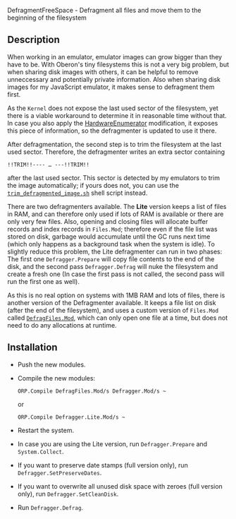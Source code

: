 DefragmentFreeSpace - Defragment all files and move them to the beginning of the filesystem

Description
-----------

When working in an emulator, emulator images can grow bigger than they have to be.
With Oberon's tiny filesystems this is not a very big problem, but when sharing
disk images with others, it can be helpful to remove unneccessary and potentially
private information. Also when sharing disk images for my JavaScript emulator,
it makes sense to defragment them first.

As the `Kernel` does not expose the last used sector of the filesystem, yet there is a viable
workaround to determine it in reasonable time without that. In case you also apply the
[HardwareEnumerator](../HardwareEnumerator/README.md) modification, it exposes this piece
of information, so the defragmenter is updated to use it there.

After defragmentation, the second step is to trim the filesystem at the last used sector.
Therefore, the defragmenter writes an extra sector containing

    !!TRIM!!---- … ---!!TRIM!!

after the last used sector. This sector is detected by my emulators to trim the image
automatically; if yours does not, you can use the [`trim_defragmented_image.sh`](trim_defragmented_image.sh)
shell script instead.


There are two defragmenters available. The **Lite** version keeps a list of files in RAM,
and can therefore only used if lots of RAM is available or there are only very few files.
Also, opening and closing files will allocate buffer records and index records in `Files.Mod`;
therefore even if the file list was stored on disk, garbage would accumulate until the GC runs
next time (which only happens as a background task when the system is idle). To slightly reduce
this problem, the Lite defragmenter can run in two phases: The first one `Defragger.Prepare` will
copy file contents to the end of the disk, and the second pass `Defragger.Defrag` will nuke the
filesystem and create a fresh one (In case the first pass is not called, the second pass will
run the first one as well).

As this is no real option on systems with 1MB RAM and lots of files, there is another version
of the Defragmenter available. It keeps a file list on disk (after the end of the filesystem),
and uses a custom version of `Files.Mod` called [`DefragFiles.Mod`](DefragFiles.Mod.txt), which
can only open one file at a time, but does not need to do any allocations at runtime.

Installation
------------

- Push the new modules.

- Compile the new modules:

      ORP.Compile DefragFiles.Mod/s Defragger.Mod/s ~

  or

      ORP.Compile Defragger.Lite.Mod/s ~

- Restart the system.

- In case you are using the Lite version, run `Defragger.Prepare` and `System.Collect`.

- If you want to preserve date stamps (full version only), run `Defragger.SetPreserveDates`.

- If you want to overwrite all unused disk space with zeroes (full version only),
  run `Defragger.SetCleanDisk`.

- Run `Defragger.Defrag`.
